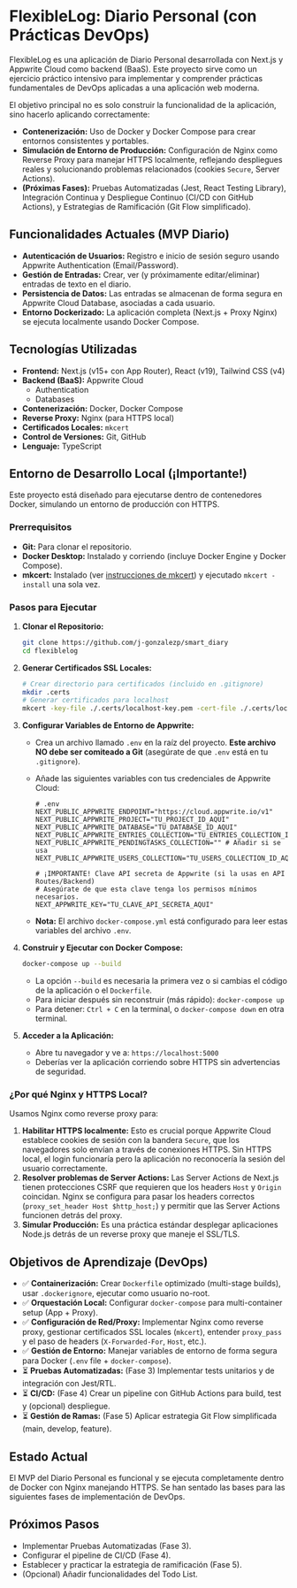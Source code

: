 # FlexibleLog: Diario Personal (con Prácticas DevOps)

FlexibleLog es una aplicación de Diario Personal desarrollada con Next.js y Appwrite Cloud como backend (BaaS). Este proyecto sirve como un ejercicio práctico intensivo para implementar y comprender prácticas fundamentales de DevOps aplicadas a una aplicación web moderna.

El objetivo principal no es solo construir la funcionalidad de la aplicación, sino hacerlo aplicando correctamente:

*   **Contenerización:** Uso de Docker y Docker Compose para crear entornos consistentes y portables.
*   **Simulación de Entorno de Producción:** Configuración de Nginx como Reverse Proxy para manejar HTTPS localmente, reflejando despliegues reales y solucionando problemas relacionados (cookies `Secure`, Server Actions).
*   **(Próximas Fases):** Pruebas Automatizadas (Jest, React Testing Library), Integración Continua y Despliegue Continuo (CI/CD con GitHub Actions), y Estrategias de Ramificación (Git Flow simplificado).

## Funcionalidades Actuales (MVP Diario)

*   **Autenticación de Usuarios:** Registro e inicio de sesión seguro usando Appwrite Authentication (Email/Password).
*   **Gestión de Entradas:** Crear, ver (y próximamente editar/eliminar) entradas de texto en el diario.
*   **Persistencia de Datos:** Las entradas se almacenan de forma segura en Appwrite Cloud Database, asociadas a cada usuario.
*   **Entorno Dockerizado:** La aplicación completa (Next.js + Proxy Nginx) se ejecuta localmente usando Docker Compose.

## Tecnologías Utilizadas

*   **Frontend:** Next.js (v15+ con App Router), React (v19), Tailwind CSS (v4)
*   **Backend (BaaS):** Appwrite Cloud
    *   Authentication
    *   Databases
*   **Contenerización:** Docker, Docker Compose
*   **Reverse Proxy:** Nginx (para HTTPS local)
*   **Certificados Locales:** `mkcert`
*   **Control de Versiones:** Git, GitHub
*   **Lenguaje:** TypeScript

## Entorno de Desarrollo Local (¡Importante!)

Este proyecto está diseñado para ejecutarse dentro de contenedores Docker, simulando un entorno de producción con HTTPS.

### Prerrequisitos

*   **Git:** Para clonar el repositorio.
*   **Docker Desktop:** Instalado y corriendo (incluye Docker Engine y Docker Compose).
*   **mkcert:** Instalado (ver [instrucciones de mkcert](https://github.com/FiloSottile/mkcert)) y ejecutado `mkcert -install` una sola vez.

### Pasos para Ejecutar

1.  **Clonar el Repositorio:**
    ```bash
    git clone https://github.com/j-gonzalezp/smart_diary
    cd flexiblelog
    ```

2.  **Generar Certificados SSL Locales:**
    ```bash
    # Crear directorio para certificados (incluido en .gitignore)
    mkdir .certs
    # Generar certificados para localhost
    mkcert -key-file ./.certs/localhost-key.pem -cert-file ./.certs/localhost.pem "localhost" 127.0.0.1 ::1
    ```

3.  **Configurar Variables de Entorno de Appwrite:**
    *   Crea un archivo llamado `.env` en la raíz del proyecto. **Este archivo NO debe ser comiteado a Git** (asegúrate de que `.env` está en tu `.gitignore`).
    *   Añade las siguientes variables con tus credenciales de Appwrite Cloud:

        ```dotenv
        # .env
        NEXT_PUBLIC_APPWRITE_ENDPOINT="https://cloud.appwrite.io/v1"
        NEXT_PUBLIC_APPWRITE_PROJECT="TU_PROJECT_ID_AQUI"
        NEXT_PUBLIC_APPWRITE_DATABASE="TU_DATABASE_ID_AQUI"
        NEXT_PUBLIC_APPWRITE_ENTRIES_COLLECTION="TU_ENTRIES_COLLECTION_ID_AQUI"
        NEXT_PUBLIC_APPWRITE_PENDINGTASKS_COLLECTION="" # Añadir si se usa
        NEXT_PUBLIC_APPWRITE_USERS_COLLECTION="TU_USERS_COLLECTION_ID_AQUI"

        # ¡IMPORTANTE! Clave API secreta de Appwrite (si la usas en API Routes/Backend)
        # Asegúrate de que esta clave tenga los permisos mínimos necesarios.
        NEXT_APPWRITE_KEY="TU_CLAVE_API_SECRETA_AQUI"
        ```
    *   **Nota:** El archivo `docker-compose.yml` está configurado para leer estas variables del archivo `.env`.

4.  **Construir y Ejecutar con Docker Compose:**
    ```bash
    docker-compose up --build
    ```
    *   La opción `--build` es necesaria la primera vez o si cambias el código de la aplicación o el `Dockerfile`.
    *   Para iniciar después sin reconstruir (más rápido): `docker-compose up`
    *   Para detener: `Ctrl + C` en la terminal, o `docker-compose down` en otra terminal.

5.  **Acceder a la Aplicación:**
    *   Abre tu navegador y ve a: `https://localhost:5000`
    *   Deberías ver la aplicación corriendo sobre HTTPS sin advertencias de seguridad.

### ¿Por qué Nginx y HTTPS Local?

Usamos Nginx como reverse proxy para:

1.  **Habilitar HTTPS localmente:** Esto es crucial porque Appwrite Cloud establece cookies de sesión con la bandera `Secure`, que los navegadores solo envían a través de conexiones HTTPS. Sin HTTPS local, el login funcionaría pero la aplicación no reconocería la sesión del usuario correctamente.
2.  **Resolver problemas de Server Actions:** Las Server Actions de Next.js tienen protecciones CSRF que requieren que los headers `Host` y `Origin` coincidan. Nginx se configura para pasar los headers correctos (`proxy_set_header Host $http_host;`) y permitir que las Server Actions funcionen detrás del proxy.
3.  **Simular Producción:** Es una práctica estándar desplegar aplicaciones Node.js detrás de un reverse proxy que maneje el SSL/TLS.

## Objetivos de Aprendizaje (DevOps)

*   ✅ **Containerización:** Crear `Dockerfile` optimizado (multi-stage builds), usar `.dockerignore`, ejecutar como usuario no-root.
*   ✅ **Orquestación Local:** Configurar `docker-compose` para multi-container setup (App + Proxy).
*   ✅ **Configuración de Red/Proxy:** Implementar Nginx como reverse proxy, gestionar certificados SSL locales (`mkcert`), entender `proxy_pass` y el paso de headers (`X-Forwarded-For`, `Host`, etc.).
*   ✅ **Gestión de Entorno:** Manejar variables de entorno de forma segura para Docker (`.env` file + `docker-compose`).
*   ⏳ **Pruebas Automatizadas:** (Fase 3) Implementar tests unitarios y de integración con Jest/RTL.
*   ⏳ **CI/CD:** (Fase 4) Crear un pipeline con GitHub Actions para build, test y (opcional) despliegue.
*   ⏳ **Gestión de Ramas:** (Fase 5) Aplicar estrategia Git Flow simplificada (main, develop, feature).

## Estado Actual

El MVP del Diario Personal es funcional y se ejecuta completamente dentro de Docker con Nginx manejando HTTPS. Se han sentado las bases para las siguientes fases de implementación de DevOps.

## Próximos Pasos

*   Implementar Pruebas Automatizadas (Fase 3).
*   Configurar el pipeline de CI/CD (Fase 4).
*   Establecer y practicar la estrategia de ramificación (Fase 5).
*   (Opcional) Añadir funcionalidades del Todo List.